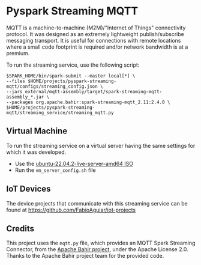 # Pyspark Streaming MQTT
MQTT is a machine-to-machine (M2M)/"Internet of Things" connectivity protocol. It was designed as an extremely lightweight publish/subscribe messaging transport. It is useful for connections with remote locations where a small code footprint is required and/or network bandwidth is at a premium.

To run the streaming service, use the following script:
``` 
$SPARK_HOME/bin/spark-submit --master local[*] \  
--files $HOME/projects/pyspark-streaming-mqtt/configs/streaming_config.json \  
--jars external/mqtt-assembly/target/spark-streaming-mqtt-assembly_*.jar \  
--packages org.apache.bahir:spark-streaming-mqtt_2.11:2.4.0 \  
$HOME/projects/pyspark-streaming-mqtt/streaming_service/streaming_mqtt.py  
```
## Virtual Machine
To run the streaming service on a virtual server having the same settings for which it was developed.
* Use the [ubuntu-22.04.2-live-server-amd64 ISO](https://releases.ubuntu.com/jammy/ubuntu-22.04.2-live-server-amd64.iso)
* Run the `vm_server_config.sh` file

## IoT Devices
The device projects that communicate with this streaming service can be found at https://github.com/FabioAguiar/iot-projects

## Credits
This project uses the `mqtt.py` file, which provides an MQTT Spark Streaming Connector, from the  [Apache Bahir project](https://github.com/apache/bahir), under the Apache License 2.0. Thanks to the Apache Bahir project team for the provided code.